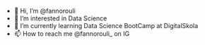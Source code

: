 - 👋 Hi, I’m @fannorouli
- 👀 I’m interested in Data Science
- 🌱 I’m currently learning Data Science BootCamp at DigitalSkola
- 📫 How to reach me @fannorouli_ on IG

<!---
fannorouli/fannorouli is a ✨ special ✨ repository because its `README.md` (this file) appears on your GitHub profile.
You can click the Preview link to take a look at your changes.
--->
